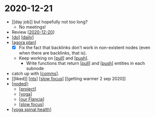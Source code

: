 # 2020-12-21

- [[day job]] but hopefully not too long?
  - No meetings!
- Review [[2020-12-20]]
- [[do]] [[daily]]
- [[agora plan]]
  - [x] Fix the fact that backlinks don't work in non-existent nodes (even when there are backlinks, that is).
  - Keep working on [[pull]] and [[push]].
    - Write functions that return [[pull]] and [[push]] entities in each subnode
- catch up with [[comms]].
- [[liked]] [[nts]] [[slow focus]] [[getting warmer 2 sep 2020]]
- [[noded]]:
  - [[project]]
  - [[yoga]]
  - [[our Flancia]]
  - [[slow focus]]
- [[yoga spinal health]]

[//begin]: # "Autogenerated link references for markdown compatibility"
[2020-12-20]: 2020-12-20 "2020-12-20"
[do]: ../do "Do"
[daily]: ../daily "Daily"
[agora plan]: ../agora-plan "Agora Plan"
[pull]: ../pull "Pull"
[push]: ../push "Push"
[comms]: ../comms "Comms"
[nts]: ../nts "Nts"
[slow focus]: slow-focus "Slow Focus"
[noded]: ../noded "Noded"
[project]: ../project "Project"
[yoga]: ../yoga "Yoga"
[our Flancia]: ../our-flancia "Our Flancia"
[yoga spinal health]: yoga-spinal-health "Yoga Spinal Health"
[//end]: # "Autogenerated link references"